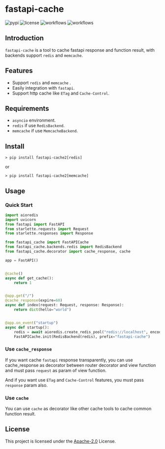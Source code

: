 # fastapi-cache

![pypi](https://img.shields.io/pypi/v/fastapi-cache2.svg?style=flat)
![license](https://img.shields.io/github/license/long2ice/fastapi-cache)
![workflows](https://github.com/long2ice/fastapi-cache/workflows/pypi/badge.svg)
![workflows](https://github.com/long2ice/fastapi-cache/workflows/ci/badge.svg)

## Introduction

`fastapi-cache` is a tool to cache fastapi response and function result, with backends support `redis` and `memcache`.

## Features

- Support `redis` and `memcache` .
- Easily integration with `fastapi`.
- Support http cache like `ETag` and `Cache-Control`.

## Requirements

- `asyncio` environment.
- `redis` if use `RedisBackend`.
- `memcache` if use `MemcacheBackend`.

## Install

```shell
> pip install fastapi-cache2[redis]
```

or

```shell
> pip install fastapi-cache2[memcache]
```

## Usage

### Quick Start

```python
import aioredis
import uvicorn
from fastapi import FastAPI
from starlette.requests import Request
from starlette.responses import Response

from fastapi_cache import FastAPICache
from fastapi_cache.backends.redis import RedisBackend
from fastapi_cache.decorator import cache_response, cache

app = FastAPI()


@cache()
async def get_cache():
    return 1


@app.get("/")
@cache_response(expire=60)
async def index(request: Request, response: Response):
    return dict(hello="world")


@app.on_event("startup")
async def startup():
    redis = await aioredis.create_redis_pool("redis://localhost", encoding="utf8")
    FastAPICache.init(RedisBackend(redis), prefix="fastapi-cache")

```

### Use `cache_response`

If you want cache `fastapi` response transparently, you can use cache_response as decorator between router decorator and view function and must pass `request` as param of view function.

And if you want use `ETag` and `Cache-Control` features, you must pass `response` param also.

### Use `cache`

You can use `cache` as decorator like other cache tools to cache common function result.

## License

This project is licensed under the [Apache-2.0](https://github.com/long2ice/fastapi-cache/blob/master/LICENSE) License.
